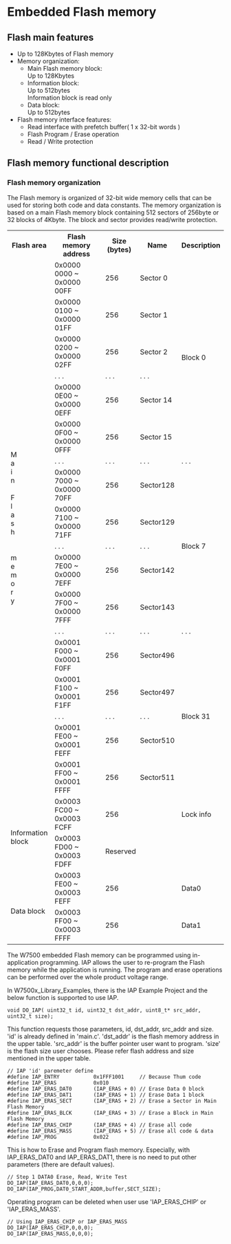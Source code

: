 
# Embedded Flash memory

## Flash main features

* Up to 128Kbytes of Flash memory
* Memory organization:
  * Main Flash memory block:  
    Up to 128Kbytes
  * Information block:  
    Up to 512bytes  
    Information block is read only
  * Data block:  
    Up to 512bytes
* Flash memory interface features:
  * Read interface with prefetch buffer( 1 x 32-bit words )
  * Flash Program / Erase operation
  * Read / Write protection

## Flash memory functional description

### Flash memory organization

The Flash memory is organized of 32-bit wide memory cells that can be used for storing both code and data constants.
The memory organization is based on a main Flash memory block containing 512 sectors of 256byte or 32 blocks of 4Kbyte. The block and sector provides read/write protection.


<table class="tg">
  <tr>
    <th class="tg-huh2">Flash area<br>  </th>
    <th class="tg-s6z2">Flash memory address<br>  </th>
    <th class="tg-s6z2">Size (bytes)<br>  </th>
    <th class="tg-huh2">Name</th>
    <th class="tg-s6z2">Description<br>  </th>
  </tr>
  <tr>
    <td class="tg-s6z2" rowspan="18">M<br>a<br>i<br>n<br> <br>F<br>l<br>a<br>s<br>h<br><br><br>  m<br>e<br>m<br>o<br>r<br>y<br>  </td>
    <td class="tg-s6z2">0x0000 0000 ~ 0x0000 00FF<br>  </td>
    <td class="tg-s6z2">256<br>  </td>
    <td class="tg-s6z2">Sector 0<br>  </td>
    <td class="tg-s6z2" rowspan="6">Block 0<br>  </td>
  </tr>
  <tr>
    <td class="tg-s6z2">0x0000 0100 ~ 0x0000 01FF<br>  </td>
    <td class="tg-s6z2">256<br>  </td>
    <td class="tg-s6z2">Sector 1<br>  </td>
  </tr>
  <tr>
    <td class="tg-s6z2">0x0000 0200 ~ 0x0000 02FF<br>  </td>
    <td class="tg-s6z2">256<br>  </td>
    <td class="tg-s6z2">Sector 2<br>  </td>
  </tr>
  <tr>
    <td class="tg-s6z2">. . .<br>  </td>
    <td class="tg-s6z2">. . .<br>  </td>
    <td class="tg-s6z2">. . .<br>  </td>
  </tr>
  <tr>
    <td class="tg-s6z2">0x0000 0E00 ~ 0x0000 0EFF<br>  </td>
    <td class="tg-s6z2">256<br>  </td>
    <td class="tg-s6z2">Sector 14<br>  </td>
  </tr>
  <tr>
    <td class="tg-s6z2">0x0000 0F00 ~ 0x0000 0FFF<br>  </td>
    <td class="tg-s6z2">256<br>  </td>
    <td class="tg-s6z2">Sector 15<br>  </td>
  </tr>
  <tr>
    <td class="tg-s6z2">. . .<br>  </td>
    <td class="tg-s6z2">. . .<br>  </td>
    <td class="tg-s6z2">. . .<br>  </td>
	<td class="tg-s6z2">. . .<br>  </td>
  </tr>
  <tr>
    <td class="tg-s6z2">0x0000 7000 ~ 0x0000 70FF<br>  </td>
    <td class="tg-s6z2">256<br>  </td>
    <td class="tg-s6z2">Sector128<br>  </td>
    <td class="tg-s6z2" rowspan="5">Block 7<br>  </td>
  </tr>
  <tr>
    <td class="tg-s6z2">0x0000 7100 ~ 0x0000 71FF<br>  </td>
    <td class="tg-s6z2">256<br>  </td>
    <td class="tg-s6z2">Sector129<br>  </td>
  </tr>
  <tr>
	<td class="tg-s6z2">. . .<br>  </td>
	<td class="tg-s6z2">. . .<br>  </td>
	<td class="tg-s6z2">. . .<br>  </td>
  </tr>
  <tr>
    <td class="tg-s6z2">0x0000 7E00 ~ 0x0000 7EFF<br>  </td>
    <td class="tg-s6z2">256<br>  </td>
    <td class="tg-s6z2">Sector142<br>  </td>
  </tr>
  <tr>
    <td class="tg-s6z2">0x0000 7F00 ~ 0x0000 7FFF<br>  </td>
    <td class="tg-s6z2">256<br>  </td>
    <td class="tg-s6z2">Sector143<br>  </td>
  </tr>
  <tr>
    <td class="tg-s6z2">. . .<br>  </td>
    <td class="tg-s6z2">. . .<br>  </td>
    <td class="tg-s6z2">. . .<br>  </td>
    <td class="tg-s6z2">. . .<br>  </td>
  </tr>
  <tr>
    <td class="tg-s6z2">0x0001 F000 ~ 0x0001 F0FF <br>  </td>
    <td class="tg-s6z2">256<br>  </td>
    <td class="tg-s6z2">Sector496<br>  </td>
    <td class="tg-s6z2" rowspan="5">Block 31<br>  </td>
  </tr>
  <tr>
    <td class="tg-s6z2">0x0001 F100 ~ 0x0001 F1FF<br></td>
    <td class="tg-s6z2">256<br>  </td>
    <td class="tg-s6z2">Sector497<br>  </td>
  </tr>
  <tr>
    <td class="tg-s6z2">. . .<br>  </td>
    <td class="tg-s6z2">. . .<br>  </td>
    <td class="tg-s6z2">. . .<br>  </td>
  </tr>
  <tr>
    <td class="tg-s6z2">0x0001 FE00 ~ 0x0001 FEFF<br>  </td>
    <td class="tg-s6z2">256<br>  </td>
    <td class="tg-s6z2">Sector510<br>  </td>
  </tr>
  <tr>
    <td class="tg-s6z2">0x0001 FF00 ~ 0x0001 FFFF <br>  </td>
    <td class="tg-s6z2">256<br>  </td>
    <td class="tg-s6z2">Sector511<br>  </td>
  </tr>
  <tr>
    <td class="tg-s6z2" rowspan="2"><br>  Information<br>  block<br>  </td>
    <td class="tg-s6z2">0x0003 FC00 ~ 0x0003 FCFF<br>  </td>
    <td class="tg-s6z2">256<br>  </td>
    <td class="tg-s6z2"> <br>  </td>
    <td class="tg-s6z2">Lock info<br>  </td>
  </tr>
  <tr>
    <td class="tg-s6z2">0x0003 FD00 ~ 0x0003 FDFF<br>  </td>
    <td class="tg-s6z2" colspan="3">Reserved<br>  </td>
  </tr>
  <tr>
    <td class="tg-s6z2" rowspan="2"><br>  Data block<br>  </td>
    <td class="tg-s6z2">0x0003 FE00 ~ 0x0003 FEFF<br>  </td>
    <td class="tg-s6z2">256<br>  </td>
    <td class="tg-s6z2"></td>
    <td class="tg-s6z2">Data0<br>  </td>
  </tr>
  <tr>
    <td class="tg-s6z2">0x0003 FF00 ~ 0x0003 FFFF<br>  </td>
    <td class="tg-s6z2">256<br>  </td>
    <td class="tg-s6z2"></td>
    <td class="tg-s6z2">Data1<br>  </td>
  </tr>
  </table>

The W7500 embedded Flash memory can be programmed using in-application programming.
IAP allows the user to re-program 
the Flash memory while the application is running.
The program and erase operations can be performed over the whole product voltage range.

In W7500x_Library_Examples, there is the IAP Example Project and the below function is supported to use IAP.
  
<pre><code>void DO_IAP( uint32_t id, uint32_t dst_addr, uint8_t* src_addr, uint32_t size);</pre></code>

This function requests those parameters, id, dst_addr, src_addr and size.
'id' is already defined in 'main.c'. 'dst_addr' is the flash memory address in the upper table. 
'src_addr' is the buffer pointer user want to program. 'size' is the flash size user chooses.
Please refer flash address and size mentioned in the upper table.

<pre><code>// IAP 'id' paremeter define
#define IAP_ENTRY           0x1FFF1001     // Because Thum code
#define IAP_ERAS            0x010
#define IAP_ERAS_DAT0       (IAP_ERAS + 0) // Erase Data 0 block
#define IAP_ERAS_DAT1       (IAP_ERAS + 1) // Erase Data 1 block
#define IAP_ERAS_SECT       (IAP_ERAS + 2) // Erase a Sector in Main Flash Memory 
#define IAP_ERAS_BLCK       (IAP_ERAS + 3) // Erase a Block in Main Flash Memory 
#define IAP_ERAS_CHIP       (IAP_ERAS + 4) // Erase all code
#define IAP_ERAS_MASS       (IAP_ERAS + 5) // Erase all code & data
#define IAP_PROG            0x022</pre></code>

This is how to Erase and Program flash memory. Especially, with IAP_ERAS_DAT0 and IAP_ERAS_DAT1, 
there is no need to put other parameters (there are default values).

<pre><code>// Step 1 DATA0 Erase, Read, Write Test
DO_IAP(IAP_ERAS_DAT0,0,0,0);
DO_IAP(IAP_PROG,DAT0_START_ADDR,buffer,SECT_SIZE);</pre></code>

Operating program can be deleted when user use 'IAP_ERAS_CHIP' or 'IAP_ERAS_MASS'.
<pre><code>// Using IAP_ERAS_CHIP or IAP_ERAS_MASS
DO_IAP(IAP_ERAS_CHIP,0,0,0);
DO_IAP(IAP_ERAS_MASS,0,0,0);</pre></code>

</markdown>
